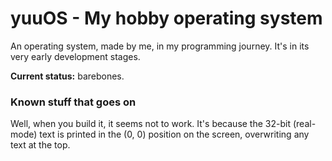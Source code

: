 # yuuOS - My hobby operating system
An operating system, made by me, in my programming journey. It's in its very early development stages.

**Current status:** barebones.

### Known stuff that goes on
Well, when you build it, it seems not to work. It's because the 32-bit (real-mode) text is printed in the (0, 0) position on the screen, overwriting any text at the top.